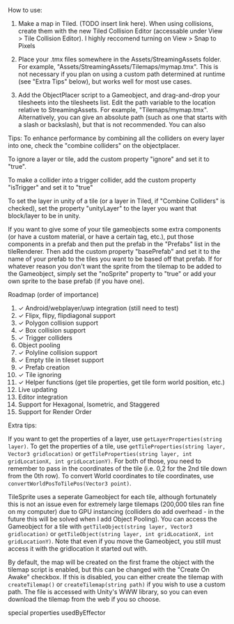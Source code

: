 How to use:

1. Make a map in Tiled. (TODO insert link here). When using collisions, create them with the new Tiled Collision Editor (accessable under View > Tile Collision Editor). I highly reccomend turning on View > Snap to Pixels

2. Place your .tmx files somewhere in the Assets/StreamingAssets folder. For example, "Assets/StreamingAssets/Tilemaps/mymap.tmx". This is not necessary if you plan on using a custom path determined at runtime (see "Extra Tips" below), but works well for most use cases.

4. Add the ObjectPlacer script to a Gameobject, and drag-and-drop your tilesheets into the tilesheets list. Edit the path variable to the location relative to StreamingAssets. For example, "Tilemaps/mymap.tmx". Alternatively, you can give an absolute path (such as one that starts with a slash or backslash), but that is not recommended. You can also

Tips:
To enhance performance by combining all the colliders on every layer into one, check the "combine colliders" on the objectplacer.

To ignore a layer or tile, add the custom property "ignore" and set it to "true".  

To make a collider into a trigger collider, add the custom property "isTrigger" and set it to "true"  

To set the layer in unity of a tile (or a layer in Tiled, if "Combine Colliders" is checked), set the property "unityLayer" to the layer you want that block/layer to be in unity.

If you want to give some of your tile gameobjects some extra components (or have a custom material, or have a certain tag, etc.), put those components in a prefab and then put the prefab in the "Prefabs" list in the tileRenderer. Then add the custom property "basePrefab" and set it to the name of your prefab to the tiles you want to be based off that prefab. If for whatever reason you don't want the sprite from the tilemap to be added to the Gameobject, simply set the "noSprite" property to "true" or add your own sprite to the base prefab (if you have one).

Roadmap (order of importance)
1. ✓ Android/webplayer/uwp integration (still need to test)  
2. ✓ Flipx, flipy, flipdiagonal support  
3. ✓ Polygon collision support    
4. ✓ Box collision support    
5. ✓ Trigger colliders  
6. Object pooling
7. ✓ Polyline collision support    
8. ✓ Empty tile in tileset support  
9. ✓ Prefab creation  
10. ✓ Tile ignoring  
11. ✓ Helper functions (get tile properties, get tile form world position, etc.)  
12. Live updating  
13. Editor integration  
14. Support for Hexagonal, Isometric, and Staggered
15. Support for Render Order

Extra tips:

If you want to get the properties of a layer, use `getLayerProperties(string layer)`. To get the properties of a tile, use `getTileProperties(string layer, Vector3 gridlocation)` or `getTileProperties(string layer, int gridLocationX, int gridLocationY)`. For both of those, you need to remember to pass in the coordinates of the tile (i.e. 0,2 for the 2nd tile down from the 0th row). To convert World coordinates to tile coordinates, use `convertWorldPosToTilePos(Vector3 point)`.  

TileSprite uses a seperate Gameobject for each tile, although fortunately this is not an issue even for extremely large tilemaps (200,000 tiles ran fine on my computer) due to GPU instancing (colliders do add overhead - in the future this will be solved when I add Object Pooling). You can access the Gameobject for a tile with `getTileObject(string layer, Vector3 gridlocation)` or `getTileObject(string layer, int gridLocationX, int gridLocationY)`. Note that even if you move the Gameobject, you still must access it with the gridlocation it started out with.

By default, the map will be created on the first frame the object with the tilemap script is enabled, but this can be changed with the "Create On Awake" checkbox. If this is disabled, you can either create the tilemap with `createTilemap()` or `createTilemap(string path)` if you wish to use a custom path. The file is accessed with Unity's WWW library, so you can even download the tilemap from the web if you so choose.


special properties
usedByEffector